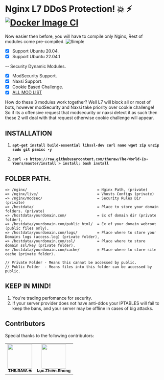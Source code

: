 # Nginx L7 DDoS Protection! :boom: :zap: [![Docker Image CI](https://github.com/theraw/The-World-Is-Yours/workflows/BobTheBuilder/badge.svg?branch=master)](https://github.com/theraw/The-World-Is-Yours/actions/workflows/docker-image.yml)
Now easier then before, you will have to compile only Nginx, Rest of modules come pre-compiled.
![Simple](https://c.tenor.com/uYqsM9uIyuYAAAAC/simple-easy.gif)

- [x] Support Ubuntu 20.04.
- [x] Support Ubuntu 22.04.1

-- Security Dynamic Modules.
 - [x] ModSecurity Support.
 - [x] Naxsi Support.
 - [x] Cookie Based Challenge.
 - [x] [ALL MOD LIST](https://github.com/theraw/The-World-Is-Yours/tree/u22.04.1/static/mod/)
 
How do these 3 modules work together? Well L7 will block all or most of bots, however modSecurity and Naxsi take priority over cookie challenge!
So if its a offensive request that modsecurity or naxsi detect it as such then these 2 will deal with that request otherwise cookie challenge will appear.

## INSTALLATION

1. **`apt-get install build-essential libssl-dev curl nano wget zip unzip sudo git psmisc -y`**

2. **`curl -s https://raw.githubusercontent.com/theraw/The-World-Is-Yours/master/install > install; bash install`**

## FOLDER PATH.

```
=> /nginx/                                = Nginx Path, (private)
=> /nginx/live/                           = Vhosts Configs (private)
=> /nginx/modsec/                         = Security Rules Dir (private)
=> /hostdata/                             = Place to store your domain folders. (private)
=> /hostdata/yourdomain.com/              = Ex of domain dir (private folder),
=> /hostdata/yourdomain.com/public_html/  = Ex of your domain webroot (public files only),
=> /hostdata/yourdomain.com/logs/         = Place where to store your Domains logs (access.log) (private folder),
=> /hostdata/yourdomain.com/ssl/          = Place where to store domain ssl/key (private folder),
=> /hostdata/yourdomain.com/cache/        = Place where to store site cache (private folder).

// Private Folder - Means this cannot be accessed by public.
// Public Folder  - Means files into this folder can be accessed by public.
```


## KEEP IN MIND!
1. You're trading perfomance for security.
2. If your server provider does not have anti-ddos your IPTABLES will fail to keep the bans, and your server may be offline in cases of big attacks.

## Contributors

Special thanks to the following contributors:

<!-- prettier-ignore-start -->
<!-- markdownlint-disable -->
<table>
	<tr>
		<td align="center">
			<a href="https://github.com/theraw">
				<img src="https://avatars.githubusercontent.com/u/32969774?v=4" width="80" alt=""/>
				<br /><sub><b>ƬHE ЯAW ☣</b></sub>
			</a>
		</td>
		<td align="center">
			<a href="https://github.com/lucthienphong1120">
				<img src="https://avatars.githubusercontent.com/u/90561566?v=4" width="80" alt=""/>
				<br /><sub><b>Lục Thiên Phong</b></sub>
			</a>
		</td>
	</tr>
</table>
